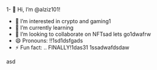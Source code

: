 1- 👋 Hi, I’m @alziz101!
- 👀 I’m interested in crypto and gaming1
- 🌱 I’m currently learning 
- 💞️ I’m looking to collaborate on NFTsad lets go1dwafrw
- 😄 Pronouns: !!1sd1dsfgads
- ⚡ Fun fact: .. FINALLY!1das31
  1ssadwafdsdaw
<!---11
alziz101/alziz101 is a ✨ special ✨ repository because its `README.md` (this file) appears on your GitHub profile.
You can click the Preview link to take a look at your changes.
--->asd
